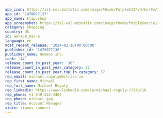 ```yaml
---
app_icon: https://is1-ssl.mzstatic.com/image/thumb/Purple112/v4/bc/8e/31/bc8e3166-be49-cd0d-63b1-1280c6dd0241/AppIcon-0-0-1x_U007emarketing-0-6-0-85-220.png/1024x1024bb.png
app_id: '1470077137'
app_name: Flip.shop
app_screenshot: https://is1-ssl.mzstatic.com/image/thumb/PurpleSource116/v4/a0/18/6d/a0186db8-e228-3c2c-c433-bb2da356bf9d/893be49d-c553-4466-80c2-6f6f6c8a4947_Screen_1.jpg/1242x2688bb.png
category: Shopping
country: US
id: aursC8_Ds5-p
language: en
most_recent_release: '2024-02-16T00:00:00'
publisher_id: '1470077136'
publisher_name: Humans Inc.
rank: '44'
release_count_in_past_year: '36'
release_count_in_past_year_category: 22
release_count_in_past_year_top_in_category: 57
rep_email: michael.roguly@bitrise.io
rep_first_name: Michael
rep_full_name: Michael Roguly
rep_linkedin: https://www.linkedin.com/in/michael-roguly-77376710
rep_phone: +1 949-233-3404
rep_photo: michael.jpg
rep_title: Account Manager
store: itunes_connect
---
```

